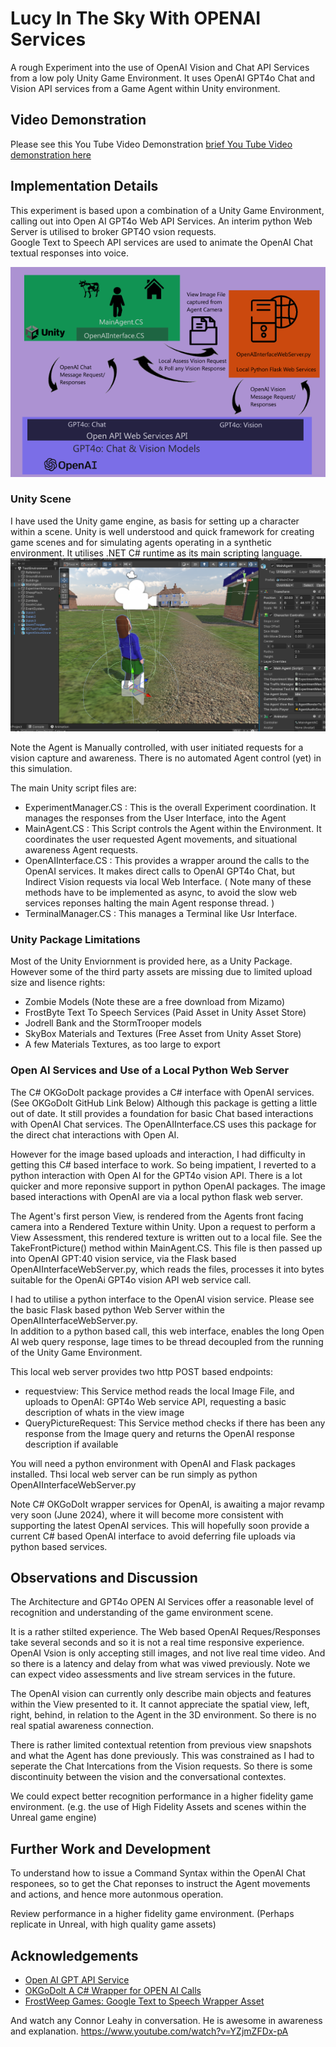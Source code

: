 # Lucy In The Sky With OPENAI Services #
A rough Experiment into the use of OpenAI Vision and Chat API Services from a low poly Unity Game Environment. It uses OpenAI GPT4o Chat and Vision API services from a Game Agent within Unity environment.

## Video Demonstration ##
Please see this You Tube Video Demonstration [brief You Tube Video demonstration here](https://www.youtube.com/watch?v=rAbuMg2NdRY)  

## Implementation Details ##
This experiment is based upon a combination of a Unity Game Environment, calling out into Open AI GPT4o Web API Services.  An interim python Web Server is utilised to broker GPT4O vsion requests.   
Google Text to Speech API services are used to animate the OpenAI Chat textual responses into voice. 

![ScreenShot](DetailedArch.png)

### Unity Scene  ###
I have used the Unity game engine, as basis for setting up a character within a scene.  Unity is well understood and quick framework for creating game scenes and for simulating agents operating in a synthetic environment. It utilises .NET C# runtime as its main scripting language.  
![ScreenShot](UnityPitch.PNG)

Note the Agent is Manually controlled, with user initiated requests for a vision capture and awareness. There is no automated Agent control (yet) in this simulation.  

The main Unity script files are:
- ExperimentManager.CS      :  This is the overall Experiment coordination. It manages the responses from the User Interface, into the Agent
- MainAgent.CS         :  This Script controls the Agent within the Environment. It coordinates the user requested Agent movements, and situational awareness Agent requests. 
- OpenAIInterface.CS     :  This provides a wrapper around the calls to the OpenAI services. It makes direct calls to OpenAI GPT4o Chat, but Indirect Vision requests via local Web Interface. ( Note many of these methods have to be implemented as async, to avoid the slow web services reponses halting the main Agent response thread. )   
- TerminalManager.CS   :  This manages a Terminal like Usr Interface.

### Unity Package Limitations ###
Most of the Unity Enviornment is provided here, as a Unity Package.  However some of the third party assets are missing due to limited upload size and lisence rights: 
- Zombie Models (Note these are a free download from Mizamo)      
- FrostByte Text To Speech Services (Paid Asset in Unity Asset Store)  
- Jodrell Bank and the StormTrooper models
- SkyBox Materials and Textures (Free Asset from Unity Asset Store) 
- A few Materials Textures, as too large to export  

###  Open AI Services and Use of a Local Python Web Server ##

The C# OKGoDoIt package provides a C# interface with OpenAI services. (See OKGoDoIt GitHub Link Below) Although this package is getting a little out of date. It still provides a foundation for basic Chat based interactions with OpenAI Chat services. The OpenAIInterface.CS uses this package for the direct chat interactions with Open AI. 

However for the image based uploads and interaction, I had difficulty in getting this C# based interface to work. So being impatient, I reverted to a python interaction with Open AI for the GPT4o vision API. There is a lot quicker and more reponsive support in python OpenAI packages. The image based interactions with OpenAI are via a local python flask web server.  

The Agent's first person View, is rendered from the Agents front facing camera into a Rendered Texture within Unity. Upon a request to perform a View Assessment, this rendered texture is written out to a local file.  See the TakeFrontPicture() method within MainAgent.CS.  This file is then passed up into OpenAI GPT:40 vision service, via the Flask based  OpenAIInterfaceWebServer.py, which reads the files, processes it into bytes suitable for the OpenAi GPT4o vision API web service call.  

I had to utilise a python interface to the OpenAI vision service. Please see the basic Flask based python Web Server within the OpenAIInterfaceWebServer.py.   
In addition to a python based call, this web interface, enables the long Open AI web query response, lage times to be thread decoupled from the running of the Unity Game Environment. 

This local web server provides two http POST based endpoints:
- requestview:        This Service method reads the local Image File, and uploads to OpenAI: GPT4o Web service API, requesting a basic description of whats in the view image
- QueryPictureRequest: This Service method checks if there has been any response from the Image query and returns the OpenAI response description if available   

You will need a python environment with OpenAI and Flask packages installed. Thsi local web server can be run simply as python OpenAIInterfaceWebServer.py

Note C# OKGoDoIt wrapper services for OpenAI, is  awaiting a major revamp very soon (June 2024), where it will become more consistent with supporting the latest OpenAI services.  This will hopefully soon provide a current C# based OpenAI interface to avoid deferring file uploads via python based services. 

## Observations and Discussion ##

The Architecture and GPT4o OPEN AI Services offer a reasonable level of recognition and understanding of the game environment scene.

It is a rather stilted experience.  The Web based OpenAI Reques/Responses take several seconds and so it is not a real time responsive experience. OpenAI Vsion is only accepting still images, and not live real time video. And so there is a latency and delay from what was viwed previously.  Note we can expect video assessments and live stream services in the future.

The OpenAI vision can currently only describe main objects and features within the View presented to it. It cannot appreciate the spatial view, left, right, behind, in relation to the Agent in the 3D environment.  So there is no real spatial awareness connection. 

There is rather limited contextual retention from previous view snapshots and what the Agent has done previously. This was constrained as  I had to seperate the Chat Intercations from the Vision requests. So there is some discontinuity between the vision and the conversational contextes. 

We could expect better recognition performance in a higher fidelity game environment. (e.g. the use of High Fidelity Assets and scenes within the Unreal game engine) 

## Further Work and Development ##

To understand how to issue a Command Syntax within the OpenAI Chat responees, so to get the Chat reponses to instruct the Agent movements and actions, and hence more autonmous operation. 

Review performance in a higher fidelity game environment. (Perhaps replicate in Unreal, with high quality game assets) 

## Acknowledgements ##

- [Open AI GPT API Service](https://platform.openai.com/docs/api-reference/introduction)
- [OKGoDolt A C# Wrapper for OPEN AI Calls](https://github.com/OkGoDoIt/OpenAI-API-dotnet)
- [FrostWeep Games: Google Text to Speech Wrapper Asset]( https://assetstore.unity.com/packages/add-ons/machinelearning/text-to-speech-using-google-cloud-pro-115170#description)

And watch any Connor Leahy in conversation. He is  awesome in awareness and explanation. 
https://www.youtube.com/watch?v=YZjmZFDx-pA


